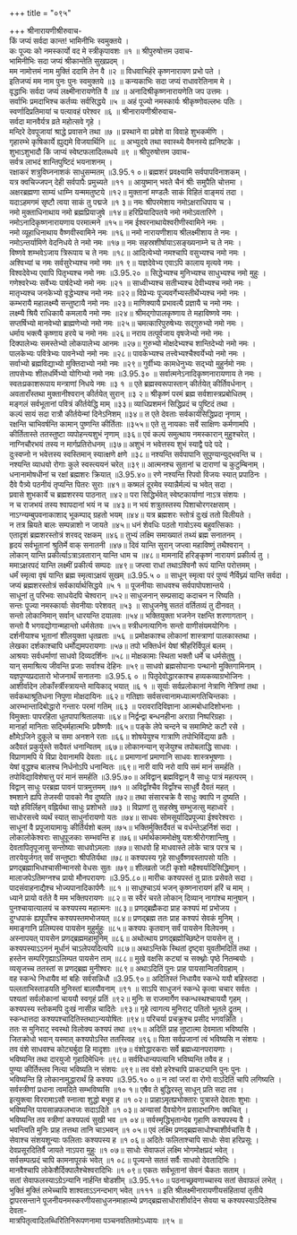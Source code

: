+++
title = "०९५"

+++
श्रीनारायणीश्रीरुवाच-  
किं जप्यं सर्वदा कान्त! भामिनीभिः स्वमुक्तये ।  
कः पूज्यः को नमस्कार्यो वद मे स्त्रीकृपावशः ॥१ ॥
श्रीपुरुषोत्तम उवाच-  
भामिनीभिः सदा जप्यं श्रीकान्तेति सुखप्रदम् ।  
मम नामोत्तमं नाम मुक्तिं ददामि तेन वै ॥२ ॥
विधवाभिर्हरे कृष्णनारायण प्रभो पते ।  
इतिजप्यं मम नाम पुनः पुनः स्वमुक्तये ॥३ ॥
कन्यकाभिः सदा जप्यं राधावरेतिनाम मे ।  
वृद्धाभिः सर्वदा जप्यं लक्ष्मीनारायणेति वै ॥४ ॥
अनादिश्रीकृष्णनारायणेति जप उत्तमः ।  
सर्वाभिः प्रमदाभिश्च कर्तव्यः सर्वसिद्धये ॥५ ॥
अहं पूज्यो नमस्कार्यः श्रीकृष्णोवल्लभः पतिः ।  
स्वर्णादिप्रतिमायां च पत्यावहं परेश्वर ॥६ ॥
श्रीनारायणीश्रीरुवाच-  
सर्वदा मानवैर्यत्र व्रते महोत्सवे गृहे ।  
मन्दिरे देवपूजायां श्राद्धे प्रवासने तथा ॥७ ॥
प्रस्थाने वा प्रवेशे वा विवाहे शुभकर्मणि ।  
गृहारम्भे कृषिकार्ये ह्युद्यमे विजयार्थिनि ॥८ ॥
अभ्युदये तथा स्वास्थ्ये वैमनस्ये ह्यनिष्टके ।  
शुभाऽशुभादौ किं जाप्यं स्वेष्टफलादिलब्धये ॥९ ॥
श्रीपुरुषोत्तम उवाच-  
सर्वत्र लाभदं शान्तिपुष्टिदं भयनाशनम् ।  
रक्षाकरं शत्रुविघ्ननाशकं साधुसम्मतम् ॥3.95.१ ०॥
ब्रह्मशरं प्रवक्ष्यामि सर्वपापविनाशकम् ।  
यत्र क्वचिज्जपन् देही सर्वपापैः प्रमुच्यते ॥११ ॥
आयुष्मान् भवते चैनं श्रीः समुपैति चोत्तमा ।  
अक्षरब्रह्मणा साम्यं धाम्नि यन्ममतुष्टये ॥१२॥
मुक्तानां मण्डलैः साकं विहितं वाङ्मयं तदा ।  
यदाऽहमगमं सृष्टौ त्वया साकं तु पद्मजे ॥१ ३॥
नमः श्रीपरमेशाय नमोऽक्षराधिपाय च ।  
नमो मुक्ताधिनाथाय नमो ब्रह्मप्रियाजुषे ॥१४॥
हरिप्रियादिपतये नमो नमोऽवतारिणे ।  
नमोऽनादिकृष्णनारायणाय परमात्मने ॥१५॥
नम ईश्वरनाथायेश्वरीणीस्वामिने नमः ।  
नमो व्यूहाधिनाथाय वैष्णवीस्वामिने नमः ॥१६॥
नमो नारायणीशाय श्रीलक्ष्मीशाय ते नमः ।  
नमोऽन्तर्यामिणे वेदनिधये ते नमो नमः ॥१७॥
नमः सहस्रशीर्षायाऽसङ्ख्यनाम्ने च ते नमः ।  
विष्णवे शम्भवेऽजाय त्रिरूपाय च ते नमः ॥१८॥
आदित्येभ्यो नमश्चापि वसुभ्यश्च नमो नमः ।  
अश्विभ्यां च नमः सर्वसुरेभ्यश्च नमो नमः ॥१ ९॥
यज्ञदेवेभ्य एवाऽपि कालाय मृत्यवे नमः ।  
विश्वदेवेभ्य एवापि पितृभ्यश्च नमो नमः ॥3.95.२० ॥
सिद्धेभ्यश्च मुनिभ्यश्च साधुभ्यश्च नमो मुहुः ।  
गणेश्वरेभ्यः सर्वेभ्यः पार्षदेभ्यो नमो नमः ॥२१ ॥
साध्वीभ्यश्च सतीभ्यश्च देवीभ्यश्च नमो नमः ।  
मातृभ्यश्च जनकेभ्यो वृद्धेभ्यश्च नमो नमः ॥२२॥
विप्रेभ्यः पूज्यवर्गेभ्यस्तीर्थेभ्यश्च नमो नमः ।  
कम्भरायै महालक्ष्म्यै सन्तुष्टायै नमो नमः ॥२३॥
माणिक्यायै प्रभावत्यै प्रज्ञायै च नमो नमः ।  
लक्ष्म्यै श्रियै राधिकायै कमलायै नमो नमः ॥२४॥
श्रीमद्गोपालकृष्णाय ते महाविष्णवे नमः ।  
सप्तर्षिभ्यो मानवेभ्यो ब्राह्मणेभ्यो नमो नमः ॥२५॥
चमत्कारिपुरुषेभ्यः सद्गुरुभ्यो नमो नमः ।  
धर्माय भक्त्यै कृष्णाय हरये च नमो नमः ॥२६॥
नराय तत्पूर्वजाय वृषजेभ्यो नमो नमः ।  
दिक्पालेभ्यः समस्तेभ्यो लोकपालेभ्य आनमः ॥२७॥
गुरुभ्यो मोक्षदेभ्यश्च शान्तिदेभ्यो नमो नमः ।  
पालकेभ्यः पवित्रेभ्यः पावनेभ्यो नमो नमः ॥२८॥
पावकेभ्यश्च तत्त्वेभ्यश्चैश्वर्येभ्यो नमो नमः ।  
सर्वाभ्यो ब्रह्मविद्याभ्यो मुक्तिदाभ्यो नमो नमः ॥२९॥
गुर्वीभ्यः कामधेनुभ्यः सद्भ्यो मुहुर्नमो नमः ।  
तापसेभ्यः शीलधर्मिभ्यो योगिभ्यो नमो नमः ॥3.95.३० ॥
सर्वात्मनेऽनादिकृष्णनारायणाय ते नमः ।  
स्वतःप्रकाशरूपाय मन्त्राणां निधये नमः ॥३ १ ॥
एते ब्रह्मस्वरूपास्तान् कीर्तयेत् कीर्तिवर्धनान् ।  
अवताराँस्तथा मुक्तानीश्वरान् कीर्तयेत् सुरान् ॥३ २॥
श्रीकृष्णं परमं ब्रह्म सर्वशास्त्रप्रबोधितम् ।  
मङ्गलं सर्वभूतानां पवित्रं कीर्तयेद्धि माम् ॥३३॥
व्याधिप्रशमनं सिद्धिप्रदं च पुष्टिदं तथा ।  
कल्पं सायं सदा रात्रौ कीर्तयेन्मां दिनेऽनिशम् ॥३४॥
त एते देवताः सर्वकार्यसिद्धिप्रदा नृणाम् ।  
रक्षन्ति चाभिवर्षन्ति कामान् पुष्णन्ति कीर्तिताः ॥३५५॥
एते तु नायकाः सर्वे साक्षिणः कर्मणामपि ।  
कीर्तितास्ते ततस्तुष्टा व्यपोहन्त्यशुभं नृणाम् ॥३६॥
एवं कल्पं समुत्थाय नमस्कारान् मुहुश्चरेत् ।  
नाग्निचौरभयं तस्य न मार्गप्रतिरोधनम् ॥३७॥
अशुभं न भवेत्तस्य शुभं स्याद्वै पदे पदे ।  
दुःस्वप्नो न भवेत्तस्य स्वस्तिमान् स्यात्क्षणे क्षणे ॥३८॥
नश्यन्ति सर्वपापानि सुपुण्यान्युद्भवन्ति च ।  
नश्यन्ति व्याधयो रोगाः कुले स्वस्त्ययनं चरेत् ॥३९॥
आत्मनश्च सुतानां च दाराणां च कुटुम्बिनाम् ।  
धनानामोषधीनां च रक्षां ब्रह्मशरः क्रियात् ॥3.95.४०॥
रणे नश्यन्ति रिपवो विजयः स्यात् प्रपाठिनः ।  
दैवे पैत्र्ये पठनीयं तृप्यन्ति पितरः सुराः ॥४१॥
कष्मलं दूरमेव स्यान्नैर्मल्यं च भवेत् सदा ।  
प्रवासे शुभकार्ये च ब्रह्मशरस्य पाठनात् ॥४२॥
परा सिद्धिर्भवेत् स्वेष्टकार्याणां नाऽत्र संशयः ।  
न च राजभयं तस्य श्वापदानां भयं न च ॥४३॥
न भयं शत्रुतस्तस्य पिशाचोरगरक्षसाम् ।  
नाऽग्न्यम्बुपवनाकाशाद् भूकम्पाद् ग्रहतो भयम् ॥४४॥
यत्र ब्रह्मशरः स्तोत्रं दुःखं ततो विलीयते ।  
न तत्र म्रियते बालः सम्पन्नाशो न जायते ॥४५॥
धनं शेवधिः पठतो गावोऽस्य बहुवत्सिकाः ।  
एतादृशं ब्रह्मशरस्तोत्रं शरवद् रक्षकम् ॥४६॥
तुभ्यं लक्ष्मि समाख्यातं तथ्यं ब्रह्म सनातनम् ।  
हृदयं सर्वभूतानां श्रुतिर्मे वाक् सनातनी ॥४७॥
दिवं यान्ति सुरान् जप्त्वा महाविष्णुं तथैश्वरान् ।  
लोकान् यान्ति प्रकीर्त्याऽत्राऽवतारान् यान्ति धाम च ॥४८॥
मामनादिं हरिङ्कृष्णं नारायणं प्रकीर्त्य तु ।  
ममाऽक्षरपदं यान्ति लक्ष्मीं प्रकीर्त्य सम्पदः ॥४९॥
जप्त्वा राधां तथाऽश्विनौ रूपं यान्ति परोत्तमम् ।  
धर्मं स्मृत्वा वृषं यान्ति ब्रह्म स्मृत्वाऽक्षयं सुखम् ॥3.95.५ ० ॥
साधून् स्मृत्वा परं पुण्यं नैर्विघ्न्यं यान्ति सर्वदा ।  
जप्यं ब्रह्मशरस्तोत्रं सर्वकार्यार्थसिद्धये ॥५ १ ॥
पूजनीयाः साधवश्च सर्वपापोपशान्तये ।  
साधूनां तु परिभवः साधयेदपि चेश्वरान् ॥५२॥
साधुजनान् सम्प्रसाद्य कदाचन न रिष्यति ।  
सन्तः पूज्या नमस्कार्याः सेवनीयाः परेशवत् ॥५३ ॥
साधुजनेषु सततं वर्तितव्यं तु दीनवत् ।  
सन्तो लोकानिमान् सर्वान् धारयन्ति दयालवः ॥५४॥
भक्तियुक्ता भजनेन रक्षन्ति शरणागतान् ।  
सन्तो वै भगवद्योगान्महान्तो धर्मसेतवः ॥५५॥
स्त्रीधनत्यागिनः सन्तो वाणीसंयमयोगिनः ।  
दर्शनीयाश्च भूतानां शीलयुक्ता धृतव्रताः ॥५६ ॥
प्रमोक्षकाश्च लोकानां शास्त्राणां पालकास्तथा ।  
लेखका दर्शकाश्चापि धर्मोद्यमपरायणाः ॥५७॥
तपो भक्तिर्धनं येषां श्रीहरिर्विपुलं बलम् ।  
आश्रयाः सर्वधर्माणां साधवो दिव्यदर्शिनः ॥५८॥
मोक्षकामाः स्थिता भक्तौ धर्मे च धर्मसेतुषु ।  
यान् समाश्रित्य जीवन्ति प्रजाः सर्वाश्च देहिनः ॥५९॥
साधवो ब्रह्मसोपानाः पन्थानो मुक्तिगामिनाम् ।  
यज्ञपुण्यप्रदातारो भोजनार्थं सनातनाः ॥3.95.६ ० ॥
पितृदेवोद्धारकाश्च हव्यकव्याग्रभोजिनः ।  
आशीर्वादेन लोकाँर्स्त्रीस्त्रायन्ते मायिकाद् भयात् ॥६ १ ॥
सूर्याः सर्वप्रलोकानां नेत्राणि नेत्रिणां तथा ।  
सर्वकथाश्रूतिधना निपुणा मोक्षदायिनः ॥६२॥
गतिज्ञाः सर्वसत्त्वानामध्यात्मगतिचिन्तकाः ।  
आरम्भान्तादिबोद्धारो गन्तारः परमां गतिम् ॥६३ ॥
परावरादिविज्ञाना आत्मबोधादिशोभनाः ।  
विमुक्ताः पापरहिता धूतपापाश्रितालयाः ॥६४॥
निर्द्वन्द्वा बन्धनहीना अराग्रा निष्परिग्रहाः ।  
मानार्हा मानिताः सद्भिर्महात्मभिः प्रवैष्णवैः ॥६५॥
पङ्के लेपे चन्दने च समामिष्टे कटौ रसे ।  
क्षौमेऽजिने दुकूले च समा अनशने रताः ॥६६॥
शोषयेयुश्च गात्राणि तपोभिर्विद्यया व्रतैः ।  
अदैवतं प्रकुर्युस्ते सदैवतं धनान्वितम् ॥६७॥
लोकानन्यान् सृजेयुश्च तपोबलाद्धि साधवः ।  
विप्राणामपि ये विप्रा देवानामपि देवताः ॥६८॥
प्रमाणानां प्रमाणानि साधवः शास्त्रभूषणाः ।  
येषां वृद्धश्च बालश्च निर्धनोऽपि धनान्वितः ॥६९॥
नारी वापि नरो वापि समं मानं समर्हति ।  
तपोविद्याविशेषात्तु परं मानं समर्हति ॥3.95.७०॥
अविद्वान् ब्रह्मविद्वान् वै साधुः पात्रं महत्परम् ।  
विद्वान् साधुः परब्रह्म पावनं पात्रमुत्तमम् ॥७१ ॥
अविद्वाँश्चैव विद्वाँश्च साधुर्वै दैवतं महत् ।  
श्मशाने ह्यपि तेजस्वी पावको नैव दुष्यति ॥७२॥
तथा संसारचक्रे वै साधुः क्वापि न दुष्यति ।  
यज्ञे हविर्लिहन् वह्निर्यथा साधुः प्रशोभते ॥७३ ॥
विप्राणां तु सहस्रेषु सम्भुजत्सु महाध्वरे ।  
साधोरसत्त्वे व्यर्थं स्यात् साधुर्नारायणो यतः ॥७४॥
साधवः सोमसूर्यादिप्रपूज्या ईश्वरेश्वराः ।  
साधूनां वै प्रपूजायामायुः कीर्तिर्यशो बलम् ॥७५॥
भक्तिर्मुक्तिर्दैवतं च वर्धन्तेऽहर्निशं सदा ।  
लोकालोकेश्वराः साधुपूजकाः सम्भवन्ति ह ॥७६॥
धर्मार्थकाममोक्षेषु यशःश्रीरोगशान्तिषु ।  
देवतापितृपूजासु सन्तोष्याः साधवोऽमलाः ॥७७॥
साधवो हि माधवास्ते लोके चात्र परत्र च ।  
तारयेयुर्जगत् सर्वं सन्तुष्टाः श्रीपतिर्यथा ॥७८॥
कश्यपस्य गृहे साधुर्वैष्णवस्तापसो यतिः ।  
प्रणद्ब्रह्माभिधश्चासीन्मानसो वेधसः सुतः ॥७९॥
शीलव्रतो जटी कृशो महैश्वर्यादिसिद्धिमान् ।  
मालाजपेऽतिमग्नश्च प्रायो मौनपरायणः ॥3.95.८०॥
मारीचः कश्यपस्तं तु प्रातः प्रसेवते सदा ।  
पादसंवाहनाद्यैश्च भोज्यपानादिकार्पणैः ॥८१ ॥
साधुश्चाऽयं भजन् कृष्णनारायणं हरिं च माम् ।  
ध्याने प्रायो वर्तते वै मम भक्तिपरायणः ॥८२॥
स स्वैरं चरते लोकान् दिव्यान् नागांश्च मानुषान् ।  
पुनश्चायात्यालयं च कश्यपस्य महात्मनः ॥८३॥
प्रणद्ब्रह्मैकदा प्राह कश्यपं मां प्रभोजय ।  
दुग्धपाकं ह्यपूपाँश्च कश्यपस्तमभोजयत् ॥८४॥
प्रणद्ब्रह्म ततः प्राह कश्यपं सेवकं मुनिम् ।  
ममाङ्गानि प्रलिम्पस्व पायसेन मुहुर्मुहुः ॥८५॥
कश्यपः कृतवान् सर्वं पायसेन विलेपनम् ।  
अस्नापयत् पायसेन प्रणद्ब्रह्ममहामुनिम् ॥८६॥
अथोत्थाय प्रणद्ब्रह्मोच्छिष्टेन पायसेन तु ।  
कश्यपस्याऽऽननं मूर्धानं चाऽलेपयदित्यपि ॥८७॥
अथाऽन्तिके स्थितां दृष्ट्वा युवतीमदितिं तथा ।  
हस्तेन सम्परिगृह्याऽलिम्पत पायसेन ताम् ॥८८॥
मुखे वक्षसि कट्यां च सक्थ्नोः पृष्ठे नितम्बयोः ।  
व्यसृजच्च ततस्तां स प्रणद्ब्रह्म मुनीश्वरः ॥८९॥
अथाऽदितिं पुनः प्राह पायसान्वितविग्रहाम् ।  
वह स्कन्धे निधायैव मां बहिः सर्वसन्निधौ ॥3.95.९०॥
अदितिस्तं निधायैव स्कन्धे ययौ बहिस्तदा ।  
पल्लताभिस्ताडयति मुनिस्तां बालयौवनाम् ॥९१ ॥
साऽपि साधुजनं स्कन्धे कृत्वा चचार सर्वतः ।  
पश्यतां सर्वलोकानां चाययौ स्वगृहं प्रतिं ॥९२॥
मुनिः स राजमार्गेण स्कन्धस्थश्चाययौ गृहम् ।  
कश्यपस्य स्तोकमपि दुःखं नासीन्न चादितेः ॥९३॥
गृहे त्वागत्य मुनिराट् पतितो भूतले द्रुतम् ।  
स्कन्धात्तदा कश्यपश्चादितिस्तथाऽन्ययोषितः ॥९४॥
परिचर्या प्रचक्रुश्च प्रसीद भगवन्निति ।  
ततः स मुनिराट् स्वस्थो विलोक्य कश्यपं तथा ॥९५॥
अदितिं प्राह तुष्टात्मा देवमाता भविष्यसि ।  
जितक्रोधो भवान् यस्मात् कश्यपोऽस्ति ततस्त्विह ॥९६॥
पिता सर्वप्रजानां त्वं भविष्यसि न संशयः ।  
तव वंशे साधवश्च कोट्यर्बुदा हि मादृशाः ॥९७॥
वंशोद्धारकराः सर्वे ब्रह्मध्यानपरायणाः ।  
भविष्यन्ति तथा दारयुजो गृहादिमेधिनः ॥९८॥
सर्वविधान्यपत्यानि भविष्यन्ति तवैव ह ।  
पुण्या कीर्तिस्तव नित्या भविष्यति न संशयः ॥९९॥
तव वंशो हरेश्चापि प्राकट्यानि पुनः पुनः ।  
भविष्यन्ति हि लोकानामुद्धारार्थं हि कश्यप ॥3.95.१० ०॥
न त्वां जरां वा रोगो वाऽदितिं चापि लगिष्यति ।  
सर्वस्त्रीणां प्रधाना त्वमदिते सम्भविष्यसि ॥१० १॥
एषैव ते बुद्धिरस्तु साधून् प्रति सदा तव ।  
इत्युक्त्वा विररामाऽसौ स्नात्वा शुद्धो बभूव ह ॥१ ०२॥
प्राहाऽमृतप्रभोक्तारः पुत्रास्ते देवताः शुभाः ।  
भविष्यन्ति पायसान्नफलभाजः सदाऽदिते ॥१ ०३॥
अन्यासां दैवयोगेन प्रसादभागिनः क्वचित् ।  
भविष्यन्ति तव स्त्रीणां कश्यपत्वं सुखी भव ॥१ ०४॥
सर्वस्मृद्धिभृतान्येव गृहाणि कश्यपस्य वै ।  
भवन्त्विति मुनिः प्राह तत्तथा तानि चाऽभवन् ॥१ ०५॥
एवं लक्ष्मि प्रणद्ब्रह्मसाधोश्चाशीर्वचांसि वै ।  
सेवाश्च संशयशून्याः फलिताः कश्यपस्य ह ॥१ ०६॥
अदितेः फलिताश्चापि साधोः सेवा हरिप्रसूः ।  
देवप्रसूरदितिर्वै जायते नाऽपरा मुहुः ॥१ ०७॥
साधोः सेवाफलं लक्ष्मि भोगमोक्षप्रदं भवेत् ।  
सर्वसम्पत्प्रदं चापि कामनापूरकं भवेत् ॥१ ०८॥
पूज्यन्ते सततं सर्वैः साधवो देवतादिभिः ।  
मानवैश्चापि लोकेशैर्दिक्पालैश्चेश्वरादिभिः ॥१ ०९॥
एकतः सर्वभूतानां सेवनं चैकतः सताम् ।  
सतां सेवाफलस्याऽग्रेऽन्यानि नार्हन्ति षोडशीम् ॥3.95.११०॥
पठनाच्छ्रवणाच्चास्य सतां सेवाफलं लभेत् ।  
भुक्तिं मुक्तिं लभेच्चापि शाश्वताऽऽनन्दभाग् भवेत् ॥१११ ॥
इति श्रीलक्ष्मीनारायणीयसंहितायां तृतीये द्वापरसन्ताने पूजनीयनमस्करणीयसाधुजनमाहात्म्ये प्रणद्ब्रह्मसाधोराशीर्वादेन सेवया च कश्यपस्याऽदितेश्च देवता-  
मात्रपितृत्वादिलब्धिरितिनिरूपणनामा पञ्चनवतितमोऽध्यायः ॥९५ ॥
    
